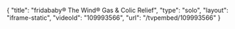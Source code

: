 {
    "title": "fridababy&reg; The Wind&reg; Gas &amp; Colic Relief",
    "type": "solo",
    "layout": "iframe-static",
    "videoId": "109993566",
    "url": "\/tvpembed\/109993566"
}